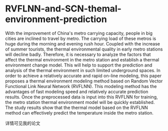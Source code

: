 # RVFLNN-and-SCN-themal-environment-prediction
   With the improvement of China's metro carrying capacity, people in big cities are inclined to travel by metro. 
The carrying load of these metros is huge during the morning and evening rush hour. Coupled with the increase of summer tourists, 
the thermal environmental quality in early metro stations will decline badly.
Therefore, it is necessary to analyze the factors that affect the thermal environment in the metro station and establish a thermal environment change model. 
This will help to support the prediction and analysis of the thermal environment in such limited underground spaces. 
In order to achieve a relatively accurate and rapid on-line modeling, this paper proposes a thermal environment modeling method based on Random Vector Functional Link Neural Network (RVFLNN). 
This modeling method has the advantages of fast modeling speed and relatively accurate prediction results.
Once the preprocessed data is input into this RVFLNN for training, the metro station thermal environment model will be quickly established. 
The study results show that the thermal model based on the RVFLNN method can effectively predict the temperature inside the metro station.

详情可见我的论文
